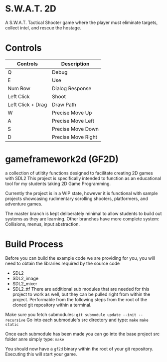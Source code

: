 # S.W.A.T. 2D
A S.W.A.T. Tactical Shooter game where the player must eliminate targets, collect intel, and rescue the hostage.

# Controls
| Controls          | Description        |
|-------------------|--------------------|
| Q                 | Debug              |
| E                 | Use                |
| Num Row           | Dialog Response    |
| Left Click        | Shoot              |
| Left Click + Drag | Draw Path          |
| W                 | Precise Move Up    |
| A                 | Precise Move Left  |
| S                 | Precise Move Down  |
| D                 | Precise Move Right |

# gameframework2d (GF2D)
a collection of utlitity functions designed to facilitate creating 2D games with SDL2
This project is specifically intended to function as an educational tool for my students taking 2D Game Programming.

Currently the project is in a WIP state, however it is functional with sample projects showcasing rudimentary scrolling shooters,
platformers, and adventure games.

The master branch is kept deliberately minimal to allow students to build out systems as they are learning.
Other branches have more complete system: Collisions, menus, input abstraction.

# Build Process

Before you can build the example code we are providing for you, you will need to obtain the libraries required
by the source code
 - SDL2
 - SDL2_image
 - SDL2_mixer
 - SDL2_ttf
There are additional sub modules that are needed for this project to work as well, but they can be pulled right from within the project.
Performable from the following steps from the root of the cloned git repository within a terminal. 

Make sure you fetch submodules: `git submodule update --init --recursive`
Go into each submodule's src directory and type:
`make`
`make static`

Once each submodule has been made you can go into the base project src folder anre simply type:
`make`

You should now have a `gf2d` binary within the root of your git repository. Executing this will start your game.
